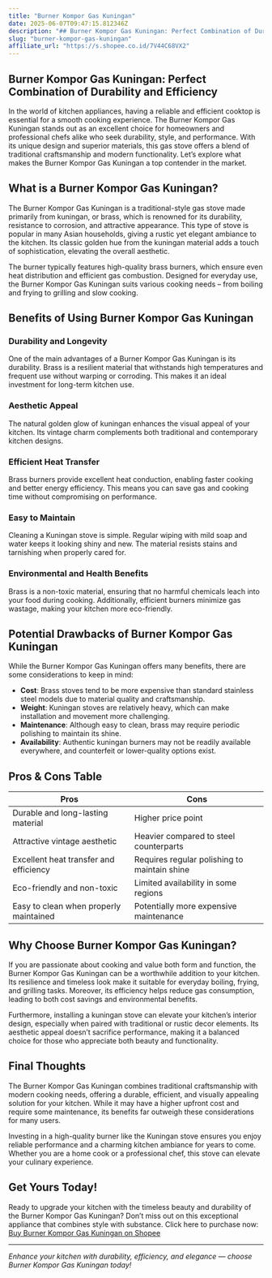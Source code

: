```yaml
---
title: "Burner Kompor Gas Kuningan"
date: 2025-06-07T09:47:15.812346Z
description: "## Burner Kompor Gas Kuningan: Perfect Combination of Durability and Efficiency..."
slug: "burner-kompor-gas-kuningan"
affiliate_url: "https://s.shopee.co.id/7V44C68VX2"
---
```

## Burner Kompor Gas Kuningan: Perfect Combination of Durability and Efficiency

In the world of kitchen appliances, having a reliable and efficient cooktop is essential for a smooth cooking experience. The Burner Kompor Gas Kuningan stands out as an excellent choice for homeowners and professional chefs alike who seek durability, style, and performance. With its unique design and superior materials, this gas stove offers a blend of traditional craftsmanship and modern functionality. Let’s explore what makes the Burner Kompor Gas Kuningan a top contender in the market.

## What is a Burner Kompor Gas Kuningan?

The Burner Kompor Gas Kuningan is a traditional-style gas stove made primarily from kuningan, or brass, which is renowned for its durability, resistance to corrosion, and attractive appearance. This type of stove is popular in many Asian households, giving a rustic yet elegant ambiance to the kitchen. Its classic golden hue from the kuningan material adds a touch of sophistication, elevating the overall aesthetic.

The burner typically features high-quality brass burners, which ensure even heat distribution and efficient gas combustion. Designed for everyday use, the Burner Kompor Gas Kuningan suits various cooking needs – from boiling and frying to grilling and slow cooking.

## Benefits of Using Burner Kompor Gas Kuningan

### Durability and Longevity
One of the main advantages of a Burner Kompor Gas Kuningan is its durability. Brass is a resilient material that withstands high temperatures and frequent use without warping or corroding. This makes it an ideal investment for long-term kitchen use.

### Aesthetic Appeal
The natural golden glow of kuningan enhances the visual appeal of your kitchen. Its vintage charm complements both traditional and contemporary kitchen designs.

### Efficient Heat Transfer
Brass burners provide excellent heat conduction, enabling faster cooking and better energy efficiency. This means you can save gas and cooking time without compromising on performance.

### Easy to Maintain
Cleaning a Kuningan stove is simple. Regular wiping with mild soap and water keeps it looking shiny and new. The material resists stains and tarnishing when properly cared for.

### Environmental and Health Benefits
Brass is a non-toxic material, ensuring that no harmful chemicals leach into your food during cooking. Additionally, efficient burners minimize gas wastage, making your kitchen more eco-friendly.

## Potential Drawbacks of Burner Kompor Gas Kuningan

While the Burner Kompor Gas Kuningan offers many benefits, there are some considerations to keep in mind:

- **Cost**: Brass stoves tend to be more expensive than standard stainless steel models due to material quality and craftsmanship.
- **Weight**: Kuningan stoves are relatively heavy, which can make installation and movement more challenging.
- **Maintenance**: Although easy to clean, brass may require periodic polishing to maintain its shine.
- **Availability**: Authentic kuningan burners may not be readily available everywhere, and counterfeit or lower-quality options exist.

## Pros & Cons Table

| Pros                                              | Cons                                               |
|---------------------------------------------------|---------------------------------------------------|
| Durable and long-lasting material               | Higher price point                              |
| Attractive vintage aesthetic                     | Heavier compared to steel counterparts        |
| Excellent heat transfer and efficiency           | Requires regular polishing to maintain shine  |
| Eco-friendly and non-toxic                       | Limited availability in some regions          |
| Easy to clean when properly maintained            | Potentially more expensive maintenance        |

## Why Choose Burner Kompor Gas Kuningan?

If you are passionate about cooking and value both form and function, the Burner Kompor Gas Kuningan can be a worthwhile addition to your kitchen. Its resilience and timeless look make it suitable for everyday boiling, frying, and grilling tasks. Moreover, its efficiency helps reduce gas consumption, leading to both cost savings and environmental benefits.

Furthermore, installing a kuningan stove can elevate your kitchen’s interior design, especially when paired with traditional or rustic decor elements. Its aesthetic appeal doesn’t sacrifice performance, making it a balanced choice for those who appreciate both beauty and functionality.

## Final Thoughts

The Burner Kompor Gas Kuningan combines traditional craftsmanship with modern cooking needs, offering a durable, efficient, and visually appealing solution for your kitchen. While it may have a higher upfront cost and require some maintenance, its benefits far outweigh these considerations for many users.

Investing in a high-quality burner like the Kuningan stove ensures you enjoy reliable performance and a charming kitchen ambiance for years to come. Whether you are a home cook or a professional chef, this stove can elevate your culinary experience.

## Get Yours Today!

Ready to upgrade your kitchen with the timeless beauty and durability of the Burner Kompor Gas Kuningan? Don’t miss out on this exceptional appliance that combines style with substance. Click here to purchase now: [Buy Burner Kompor Gas Kuningan on Shopee](https://s.shopee.co.id/7V44C68VX2)

---

*Enhance your kitchen with durability, efficiency, and elegance — choose Burner Kompor Gas Kuningan today!*